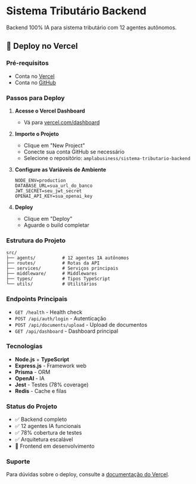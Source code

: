 # Sistema Tributário Backend

Backend 100% IA para sistema tributário com 12 agentes autônomos.

## 🚀 Deploy no Vercel

### Pré-requisitos
- Conta no [Vercel](https://vercel.com)
- Conta no [GitHub](https://github.com)

### Passos para Deploy

1. **Acesse o Vercel Dashboard**
   - Vá para [vercel.com/dashboard](https://vercel.com/dashboard)

2. **Importe o Projeto**
   - Clique em "New Project"
   - Conecte sua conta GitHub se necessário
   - Selecione o repositório: `amplabusiness/sistema-tributario-backend`

3. **Configure as Variáveis de Ambiente**
   ```
   NODE_ENV=production
   DATABASE_URL=sua_url_do_banco
   JWT_SECRET=seu_jwt_secret
   OPENAI_API_KEY=sua_openai_key
   ```

4. **Deploy**
   - Clique em "Deploy"
   - Aguarde o build completar

### Estrutura do Projeto

```
src/
├── agents/          # 12 agentes IA autônomos
├── routes/          # Rotas da API
├── services/        # Serviços principais
├── middleware/      # Middlewares
├── types/           # Tipos TypeScript
└── utils/           # Utilitários
```

### Endpoints Principais

- `GET /health` - Health check
- `POST /api/auth/login` - Autenticação
- `POST /api/documents/upload` - Upload de documentos
- `GET /api/dashboard` - Dashboard principal

### Tecnologias

- **Node.js** + **TypeScript**
- **Express.js** - Framework web
- **Prisma** - ORM
- **OpenAI** - IA
- **Jest** - Testes (78% coverage)
- **Redis** - Cache e filas

### Status do Projeto

- ✅ Backend completo
- ✅ 12 agentes IA funcionais
- ✅ 78% cobertura de testes
- ✅ Arquitetura escalável
- 🚧 Frontend em desenvolvimento

### Suporte

Para dúvidas sobre o deploy, consulte a [documentação do Vercel](https://vercel.com/docs). 